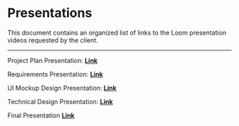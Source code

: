 # Presentations

This document contains an organized list of links to the Loom presentation videos requested by the client.
***

Project Plan Presentation: **[Link](https://www.loom.com/share/ed9506c5d73a45bb9d22c358cbd38b7b)**

Requirements Presentation: **[Link](https://www.loom.com/share/bcf232a4dded4cd4bcbe7791f5d54612?sid=62a251e6-8b67-4233-ad30-3b9d885645c1)**

UI Mockup Design Presentation: **[Link](https://www.loom.com/share/581b796881cc49fea44d61f1a769c7c0?sid=2fed26f7-732e-4fbc-9fab-09539c8661b6)**

Technical Design Presentation: **[Link](https://www.loom.com/share/5897faf55c444393a7282aecd46d3344)**

Final Presentation **[Link](https://www.loom.com/share/1929287a537e487d98b27992d4b15504?sid=5619ee0c-c9d2-4def-bbe8-bb8fd419f5ca)**
